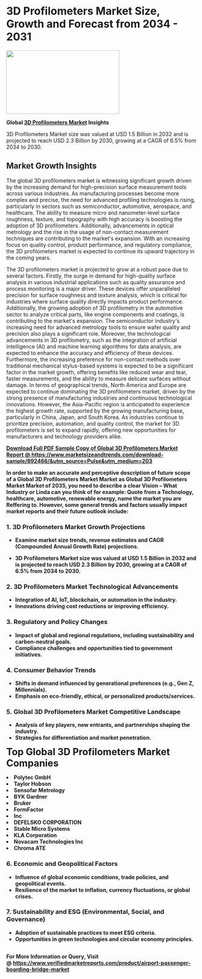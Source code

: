 <H1>3D Profilometers Market Size, Growth and Forecast from 2034 - 2031</H1><img class="aligncenter size-medium wp-image-584254" src="https://thirdeyenews.in/wp-content/uploads/2034/09/Global-Market-Research-300x168.jpeg" alt="" width="300" height="168" /><p><strong>Global&nbsp;<a href="https://www.marketsizeandtrends.com/download-sample/892466/&amp;utm_source=Pulse&amp;utm_medium=203">3D Profilometers Market</a> Insights</strong></p><p>3D Profilometers Market size was valued at USD 1.5 Billion in 2032 and is projected to reach USD 2.3 Billion by 2030, growing at a CAGR of 6.5% from 2034 to 2030.</p><p><h2>Market Growth Insights</h2> <p>The global 3D profilometers market is witnessing significant growth driven by the increasing demand for high-precision surface measurement tools across various industries. As manufacturing processes become more complex and precise, the need for advanced profiling technologies is rising, particularly in sectors such as semiconductor, automotive, aerospace, and healthcare. The ability to measure micro and nanometer-level surface roughness, texture, and topography with high accuracy is boosting the adoption of 3D profilometers. Additionally, advancements in optical metrology and the rise in the usage of non-contact measurement techniques are contributing to the market's expansion. With an increasing focus on quality control, product performance, and regulatory compliance, the 3D profilometers market is expected to continue its upward trajectory in the coming years. <strong><a href="#"></a></strong></p> <p>The 3D profilometers market is projected to grow at a robust pace due to several factors. Firstly, the surge in demand for high-quality surface analysis in various industrial applications such as quality assurance and process monitoring is a major driver. These devices offer unparalleled precision for surface roughness and texture analysis, which is critical for industries where surface quality directly impacts product performance. Additionally, the growing adoption of 3D profilometry in the automotive sector to analyze critical parts, like engine components and coatings, is contributing to the market's expansion. The semiconductor industry's increasing need for advanced metrology tools to ensure wafer quality and precision also plays a significant role. Moreover, the technological advancements in 3D profilometry, such as the integration of artificial intelligence (AI) and machine learning algorithms for data analysis, are expected to enhance the accuracy and efficiency of these devices. Furthermore, the increasing preference for non-contact methods over traditional mechanical stylus-based systems is expected to be a significant factor in the market growth, offering benefits like reduced wear and tear, faster measurements, and the ability to measure delicate surfaces without damage. In terms of geographical trends, North America and Europe are expected to continue dominating the 3D profilometers market, driven by the strong presence of manufacturing industries and continuous technological innovations. However, the Asia-Pacific region is anticipated to experience the highest growth rate, supported by the growing manufacturing base, particularly in China, Japan, and South Korea. As industries continue to prioritize precision, automation, and quality control, the market for 3D profilometers is set to expand rapidly, offering new opportunities for manufacturers and technology providers alike. <strong><a href="#"></p><p><span class=""><strong>Download Full PDF Sample Copy of Global 3D Profilometers Market Report</strong> @ <a href="https://www.marketsizeandtrends.com/download-sample/892466/&amp;utm_source=Pulse&amp;utm_medium=203" target="_blank">https://www.marketsizeandtrends.com/download-sample/892466/&amp;utm_source=Pulse&amp;utm_medium=203</a></span></p><p>In order to make an accurate and perceptive description of future scope of a Global&nbsp;3D Profilometers Market Market as Global&nbsp;3D Profilometers Market Market of 2035, you need to describe a clear Vision &ndash; What Industry or Linda can you think of for example: Quote from a Technology, healthcare, automotive, renewable energy, name the market you are Reffering to. However, some general trends and factors usually impact market reports and their future outlook include:</p><h3>1.&nbsp;<strong>3D Profilometers Market Growth Projections</strong></h3><ul><li>Examine market size trends, revenue estimates and CAGR (Compounded Annual Growth Rate) projections.</li><li><p>3D Profilometers Market size was valued at USD 1.5 Billion in 2032 and is projected to reach USD 2.3 Billion by 2030, growing at a CAGR of 6.5% from 2034 to 2030.</p></li></ul><h3>2.&nbsp;<strong>3D Profilometers Market Technological Advancements</strong></h3><ul><li>Integration of AI, IoT, blockchain, or automation in the industry.</li><li>Innovations driving cost reductions or improving efficiency.</li></ul><h3>3.&nbsp;<strong>Regulatory and Policy Changes</strong></h3><ul><li>Impact of global and regional regulations, including sustainability and carbon-neutral goals.</li><li>Compliance challenges and opportunities tied to government initiatives.</li></ul><h3>4.&nbsp;<strong>Consumer Behavior Trends</strong></h3><ul><li>Shifts in demand influenced by generational preferences (e.g., Gen Z, Millennials).</li><li>Emphasis on eco-friendly, ethical, or personalized products/services.</li></ul><h3>5.&nbsp;<strong>Global 3D Profilometers Market Competitive Landscape</strong></h3><ul><li>Analysis of key players, new entrants, and partnerships shaping the industry.</li><li>Strategies for differentiation and market penetration.</li></ul><p data-pm-slice="1 1 []"><span style="color: inherit; font-family: inherit; font-size: 25px;">Top Global 3D Profilometers Market Companies</span></p><div class="" data-test-id=""><p><li>Polytec GmbH</li><li> Taylor Hobson</li><li> Sensofar Metrology</li><li> BYK Gardner</li><li> Bruker</li><li> FormFactor</li><li> Inc</li><li> DEFELSKO CORPORATION</li><li> Stable Micro Systems</li><li> KLA Corporation</li><li> Novacam Technologies Inc</li><li> Chroma ATE</li></p></div><h3>6.&nbsp;<strong>Economic and Geopolitical Factors</strong></h3><ul><li>Influence of global economic conditions, trade policies, and geopolitical events.</li><li>Resilience of the market to inflation, currency fluctuations, or global crises.</li></ul><h3>7.&nbsp;<strong>Sustainability and ESG (Environmental, Social, and Governance)</strong></h3><ul><li>Adoption of sustainable practices to meet ESG criteria.</li><li>Opportunities in green technologies and circular economy principles.</li></ul><h2><strong style="font-size: 14px;">For More Information or Query, Visit @&nbsp;</strong><a style="background-color: #ffffff; font-size: 14px;" href="https://www.marketsizeandtrends.com/report/3d-profilometers-market/" target="_blank">https://www.verifiedmarketreports.com/product/airport-passenger-boarding-bridge-market</a></h2>
